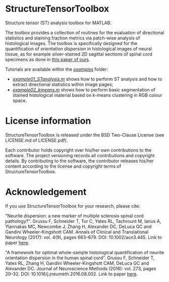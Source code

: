# StructureTensorToolbox
Structure tensor (ST) analysis toolbox for MATLAB.

The toolbox provides a collection of routines for the evaluation of directional statistics and staining fraction metrics via patch-wise analysis of histological images. The toolbox is specifically designed for the quantification of *orientation dispersion* in histological images of neural tissue, as for example silver-stained 2D sagittal sections of spinal cord specimens as done in [this paper of ours](http://doi.org/10.1002/acn3.445). 

Tutorials are available within the [*examples*](https://github.com/fragrussu/StructureTensorToolbox/tree/master/examples) folder:
* [*example01_STanalysis.m*](https://github.com/fragrussu/StructureTensorToolbox/blob/master/examples/example01_STanalysis.m) shows how to perform ST analysis and how to extract directional statistics within image pages;
* [*example02_kmeans.m*](https://github.com/fragrussu/StructureTensorToolbox/blob/master/examples/example02_kmeans.m) shows how to perform basic segmentation of stained histological material based on k-means clustering in RGB colour space.

# License information 
StructureTensorToolbox is released under the BSD Two-Clause License (see LICENSE.md of LICENSE.pdf).

Each contributor holds copyright over his/her own contributions to the software. The project versioning records all contributions and copyright details. 
By contributing to the software, the contributor releases his/her content according to the license and copyright terms of StructureTensorToolbox.

# Acknowledgement
If you use StructureTensorToolbox for your research, please cite:

"Neurite dispersion: a new marker of multiple sclerosis spinal cord pathology?". Grussu F, Schneider T, Tur C, Yates RL, Tachrount M, Ianus A, Yiannakas MC, Newcombe J, Zhang H, Alexander DC, DeLuca GC and Gandini Wheeler-Kingshott CAM. Annals of Clinical and Translational Neurology (2017): vol. 4(9), pages 663–679. DOI: 10.1002/acn3.445. Link to paper [here](http://doi.org/10.1002/acn3.445).

"A framework for optimal whole-sample histological quantification of neurite orientation dispersion in the human spinal cord". Grussu F,  Schneider T,  Yates RL,  Zhang H,  Gandini Wheeler-Kingshott CAM, DeLuca GC and Alexander DC. Journal of Neuroscience Methods (2016): vol. 273, pages 20–32. DOI: 10.1016/j.jneumeth.2016.08.002. Link to paper [here](http://doi.org/10.1016/j.jneumeth.2016.08.002).

